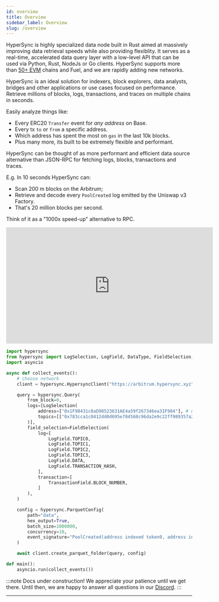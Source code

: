 ```yaml
---
id: overview
title: Overview
sidebar_label: Overview
slug: /overview
---
```


<!-- TODO-update: num of chains needs to be updated regularly -->

HyperSync is highly specialized data node built in Rust aimed at massively improving data retrieval speeds while also providing flexiblity. It serves as a real-time, accelerated data query layer with a low-level API that can be used via Python, Rust, NodeJs or Go clients. 
HyperSync supports more than [50+ EVM](/docs/HyperIndex/hypersync) chains and Fuel, and we are rapidly adding new networks. 

HyperSync is an ideal solution for indexers, block explorers, data analysts, bridges and other applications or use cases focused on performance. Retrieve millions of blocks, logs, transactions, and traces on multiple chains in seconds.

Easily analyze things like:
- Every ERC20 `Transfer` event for _any address_ on Base.
- Every tx `to` or `from` a specific address.
- Which address has spent the most on `gas` in the last 10k blocks.
- Plus many more, its built to be extremely flexible and performant.

HyperSync can be thought of as more performant and efficient data source alternative than JSON-RPC for fetching logs, blocks, transactions and traces. 

E.g. In 10 seconds HyperSync can:

- Scan 200 m blocks on the Arbitrum;
- Retrieve and decode every `PoolCreated` log emitted by the Uniswap v3 Factory.
- That's 20 million  blocks per second.

Think of it as a "1000x speed-up" alternative to RPC. 

<iframe width="560" height="315" src="https://www.youtube.com/embed/iu_469ELotw" title="YouTube video player" frameborder="0" allow="accelerometer; autoplay; clipboard-write; encrypted-media; gyroscope; picture-in-picture" allowfullscreen></iframe>

```python
import hypersync
from hypersync import LogSelection, LogField, DataType, FieldSelection, ColumnMapping, TransactionField
import asyncio

async def collect_events():
    # choose network
    client = hypersync.HypersyncClient("https://arbitrum.hypersync.xyz")

    query = hypersync.Query(
        from_block=0,
        logs=[LogSelection(
            address=["0x1F98431c8aD98523631AE4a59f267346ea31F984"], # uniswap factory
            topics=[["0x783cca1c0412dd0d695e784568c96da2e9c22ff989357a2e8b1d9b2b4e6b7118"]], # PoolCreated log
        )],
        field_selection=FieldSelection(
            log=[
                LogField.TOPIC0,
                LogField.TOPIC1,
                LogField.TOPIC2,
                LogField.TOPIC3,
                LogField.DATA,
                LogField.TRANSACTION_HASH,
            ],
            transaction=[
                TransactionField.BLOCK_NUMBER,
            ]
        ),
    )

    config = hypersync.ParquetConfig(
        path="data",
        hex_output=True,
        batch_size=1000000,
        concurrency=10,
        event_signature="PoolCreated(address indexed token0, address indexed token1, uint24 indexed fee, int24 tickSpacing, address pool)",
    )

    await client.create_parquet_folder(query, config)

def main():
    asyncio.run(collect_events())
```

:::note
Docs under construction! We appreciate your patience until we get there. Until then, we are happy to answer all questions in our [Discord](https://discord.gg/Q9qt8gZ2fX).
:::

---
